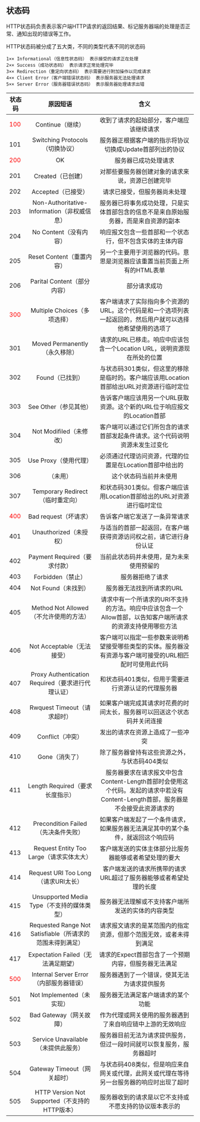 状态码
-
HTTP状态码负责表示客户端HTTP请求的返回结果、标记服务器端的处理是否正常、通知出现的错误等工作。

HTTP状态码被分成了五大类，不同的类型代表不同的状态码

	1×× Informational（信息性状态码） 表示接受的请求正在处理
	2×× Success（成功状态码） 表示请求正常处理完毕
	3×× Redirection（重定向状态码） 表示需要进行附加操作以完成请求
	4×× Client Error（客户端错误状态码） 表示服务器无法处理请求
	5×× Server Error（服务器错误状态码） 表示服务器处理请求出错


|状态码|原因短语|含义|
|-----  |:----:|:---:|
|<font color="red">100</font>|Continue（继续）|收到了请求的起始部分，客户端应该继续请求
|101|Switching Protocols（切换协议）|服务器正根据客户端的指示将协议切换成Update首部列出的协议
|<font color="red">200</font>|OK|服务器已成功处理请求
|201|Created（已创建）|对那些要服务器创建对象的请求来说，资源已创建完毕
|202|Accepted（已接受）|请求已接受，但服务器尚未处理
|203|Non-Authoritative-Information（非权威信息）|服务器已将事务成功处理，只是实体首部包含的信息不是来自原始服务器，而是来自资源的副本
|204|No Content（没有内容）|响应报文包含一些首部和一个状态行，但不包含实体的主体内容
|205|Reset Content（重置内容）|另一个主要用于浏览器的代码。意思是浏览器应该重置当前页面上所有的HTML表单
|206|Parital Content（部分内容）|部分请求成功
|<font color="red">300</font>|Multiple Choices（多项选择）|客户端请求了实际指向多个资源的URL。这个代码是和一个选项列表一起返回的，然后用户就可以选择他希望使用的选项了
|301|Moved Permanently（永久移除）|请求的URL已移走。响应中应该包含一个Location URL，说明资源现在所处的位置
|302|Found（已找到）|与状态码301类似，但这里的移除是临时的。客户端应该用Location首部给出URL对资源进行临时定位
|303|See Other（参见其他）|告诉客户端应该用另一个URL获取资源。这个新的URL位于响应报文的Location首部
|304|Not Modifiled（未修改）|客户端可以通过它们所包含的请求首部发起条件请求。这个代码说明资源未发生过变化
|305|Use Proxy（使用代理）|必须通过代理访问资源，代理的位置是在Location首部中给出的
|306|（未用）|这个状态码当前并未使用
|307|Temporary Redirect（临时重定向）|和状态码301类似。但客户端应该用Location首部给出的URL对资源进行临时定位
|<font color="red">400</font>|Bad request（坏请求）|告诉客户端它发送了一条异常请求
|401|Unauthorized（未授权）|与适当的首部一起返回，在客户端获得资源访问权之前，请它进行身份认证
|402|Payment Required（要求付款）|当前此状态码并未使用，是为未来使用预留的
|403|Forbidden（禁止）|服务器拒绝了请求
|404|Not Found（未找到）|服务器无法找到所请求的URL
|405|Method Not Allowed（不允许使用的方法）|请求中有一个所请求的URI不支持的方法。响应中应该包含一个Allow首部，以告知客户端所请求的资源支持使用哪些方法
|406|Not Acceptable（无法接受）|客户端可以指定一些参数来说明希望接受哪些类型的实体。服务器没有资源与客户端可接受的URL相匹配时可使用此代码
|407|Proxy Authentication Required（要求进行代理认证）|和状态码401类似，但用于需要进行资源认证的代理服务器
|408|Rwquest Timeout（请求超时）|如果客户端完成其请求时花费的时间太长，服务器可以回送这个状态码并关闭连接
|409|Conflict（冲突）|发出的请求在资源上造成了一些冲突
|410|Gone（消失了）|除了服务器曾持有这些资源之外，与状态码404类似
|411|Length Required（要求长度指示）|服务器要求在请求报文中包含Content-Length首部时会使用这个代码。发起的请求中若没有Content-Length首部，服务器是不会接受此资源请求的
|412|Precondition Failed（先决条件失败）|如果客户端发起了一个条件请求，如果服务器无法满足其中的某个条件，就返回这个响应码
|413|Request Entity Too Large（请求实体太大）|客户端发送的实体主体部分比服务器能够或者希望处理的要大
|414|Request URI Too Long（请求URI太长）|客户端发送的请求所携带的请求URL超过了服务器能够或者希望处理的长度
|415|Unsupported Media Type（不支持的媒体类型）|服务器无法理解或不支持客户端所发送的实体的内容类型
|416|Requested Range Not Satisfiable（所请求的范围未得到满足）|请求报文请求的是某范围内的指定资源，但那个范围无效，或者未得到满足
|417|Expectation Failed（无法满足期望）|请求的Expect首部包含了一个预期内容，但服务器无法满足
|<font color="red">500</font>|Internal Server Error（内部服务器错误）|服务器遇到了一个错误，使其无法为请求提供服务
|501|Not Implemented（未实现）|服务器无法满足客户端请求的某个功能
|502|Bad Gateway（网关故障）|作为代理或网关使用的服务器遇到了来自响应链中上游的无效响应
|503|Service Unavailable（未提供此服务）|服务器目前无法为请求提供服务，但过一段时间就可以恢复服务，服务器超时
|504|Gateway Timeout（网关超时）|与状态码408类似，但是响应来自网关或代理，此网关或代理在等待另一台服务器的响应时出现了超时
|505|HTTP Version Not Supported（不支持的HTTP版本）|服务器收到的请求是以它不支持或不愿支持的协议版本表示的
